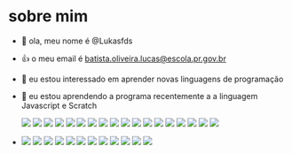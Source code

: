 # sobre mim
- 👋 ola, meu nome é @Lukasfds
- :+1: o meu email é batista.oliveira.lucas@escola.pr.gov.br
- 👀 eu estou interessado em aprender novas linguagens de programação
- 🌱 eu estou aprendendo a programa recentemente a a linguagem Javascript e Scratch

  ![](https://img.shields.io/badge/Google%20Analytics-E37400?style=for-the-badge&logo=google%20analytics&logoColor=white)
	![](https://img.shields.io/badge/hotjar-FD3A5C?style=for-the-badge&logo=hotjar&logoColor=white)
	![](https://img.shields.io/badge/Kibana-005571?style=for-the-badge&logo=Kibana&logoColor=white)
	![](https://img.shields.io/badge/Matomo-3152A0?style=for-the-badge&logo=Matomo&logoColor=white)
	![](https://img.shields.io/badge/Tableau-E97627?style=for-the-badge&logo=Tableau&logoColor=white)
	![](https://img.shields.io/badge/WakaTime-000000?style=for-the-badge&logo=WakaTime&logoColor=white)
	![](https://img.shields.io/badge/dialogflow-FF9800?style=for-the-badge&logo=dialogflow&logoColor=white)
	![](https://img.shields.io/badge/TensorFlow-FF6F00?style=for-the-badge&logo=tensorflow&logoColor=white)
	![](https://img.shields.io/badge/Weights_&_Biases-FFBE00?style=for-the-badge&logo=WeightsAndBiases&logoColor=white)
	![](https://img.shields.io/badge/hyperledger-2F3134?style=for-the-badge&logo=hyperledger&logoColor=white)
	![](https://img.shields.io/badge/Blogger-FF5722?style=for-the-badge&logo=blogger&logoColor=white)
	![](https://img.shields.io/badge/dev.to-0A0A0A?style=for-the-badge&logo=devdotto&logoColor=white)
	![](https://img.shields.io/badge/GeeksforGeeks-298D46?style=for-the-badge&logo=geeksforgeeks&logoColor=white)
	![](https://img.shields.io/badge/Ghost-000?style=for-the-badge&logo=ghost&logoColor=yellow)
	![](https://img.shields.io/badge/Hashnode-2962FF?style=for-the-badge&logo=hashnode&logoColor=white)
	![](https://img.shields.io/badge/Joomla-5091CD?style=for-the-badge&logo=joomla&logoColor=white)
	![](https://img.shields.io/badge/Medium-12100E?style=for-the-badge&logo=medium&logoColor=white0)
	![](https://img.shields.io/badge/RSS-FFA500?style=for-the-badge&logo=rss&logoColor=white)
- ![](https://img.shields.io/badge/Scratch-4D97FF?style=for-the-badge&logo=Scratch&logoColor=white)
![](https://img.shields.io/badge/JavaScript-323330?style=for-the-badge&logo=javascript&logoColor=F7DF1E)
![](https://img.shields.io/badge/Duolingo-58CC02?style=for-the-badge&logo=Duolingo&logoColor=white)
![](https://img.shields.io/badge/Canva-%2300C4CC.svg?&style=for-the-badge&logo=Canva&logoColor=white)
![](https://img.shields.io/badge/WhatsApp-25D366?style=for-the-badge&logo=whatsapp&logoColor=white)
![](https://img.shields.io/badge/KFC-F40027?style=for-the-badge&logo=kfc&logoColor=white)
![](https://img.shields.io/badge/FIFA-B7312F?style=for-the-badge&logo=fifa&logoColor=white)
![](https://img.shields.io/badge/PlayStation-003791?style=for-the-badge&logo=playstation&logoColor=white)
![](https://img.shields.io/badge/Xbox-107C10?style=for-the-badge&logo=xbox&logoColor=white)
![](https://img.shields.io/badge/Discord-5865F2?style=for-the-badge&logo=discord&logoColor=white)
![](https://img.shields.io/badge/Skype-00AFF0?style=for-the-badge&logo=skype&logoColor=white)
![](https://img.shields.io/badge/Android_Studio-3DDC84?style=for-the-badge&logo=android-studio&logoColor=white)
